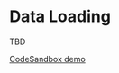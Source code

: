 # Data Loading

TBD

[CodeSandbox demo](https://codesandbox.io/s/github/pshrmn/curi/tree/master/examples/react/data-loading)
